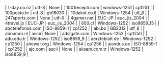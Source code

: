 | 1-day.co.nz | utf-8 | None |
| 1001recepti.com | windows-1251 | cp1251 |
| 100posto.hr | utf-8 | gb18030 |
| 10dakot.co.il | Windows-1254 | utf_8 |
| 247sports.com | None | utf-8 |
| 4gamer.net | EUC-JP | euc_jis_2004 |
| 4travel.jp | EUC-JP | euc_jis_2004 |
| 800.cl | Windows-1252 | iso8859_15 |
| abctelefonos.com | ISO-8859-1 | cp1252 |
| abi.bo | GB2312 | utf_8 |
| abnamro.nl | ascii | None |
| adslgate.com | Windows-1252 | cp1250 |
| adu.edu.tr | Windows-1252 | iso8859_9 |
| aerzteblatt.de | Windows-1252 | cp1250 |
| ahewar.org | Windows-1254 | cp1256 |
| aiandus.ee | ISO-8859-1 | cp1252 |
| ajc.com | ascii | None |
| aksam.com.tr | Windows-1252 | iso8859_9 |
